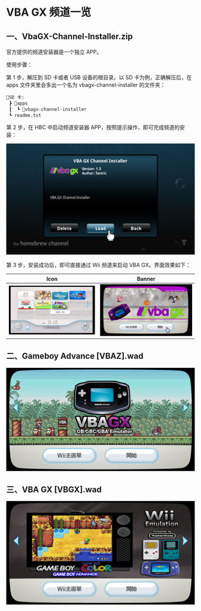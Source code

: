 # VBA GX 频道一览


## 一、VbaGX-Channel-Installer.zip

官方提供的频道安装器是一个独立 APP。

使用步骤：

第 1 步，解压到 SD 卡或者 USB 设备的根目录。以 SD 卡为例，正确解压后，在 apps 文件夹里会多出一个名为 vbagx-channel-installer 的文件夹：

```
💾SD 卡:
 ┣ 📂apps
 ┃  ┗ 📂vbagx-channel-installer 
 ┗ readme.txt
```

第 2 步，在 HBC 中启动频道安装器 APP，按照提示操作，即可完成频道的安装：

![](./VbaGX-Channel-Installer.png)


第 3 步，安装成功后，即可直接通过 Wii 频道来启动 VBA GX。界面效果如下：

| Icon | Banner |
| :---: | :---: |
| ![](./VbaGX-Channel.icon.png) | ![](./VbaGX-Channel.banner.png) |


## 二、Gameboy Advance [VBAZ].wad

![](./Gameboy-Advance-Channel.png)


## 三、VBA GX [VBGX].wad

![](./VBA-GX-Channel.png)
